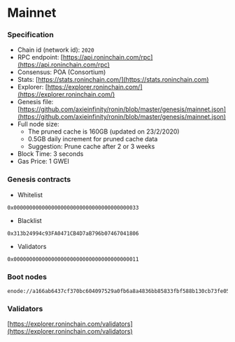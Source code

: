 # Mainnet

### Specification

* Chain id (network id): `2020`
* RPC endpoint: [https://api.roninchain.com/rpc](https://api.roninchain.com/rpc)
* Consensus: POA (Consortium)
* Stats: [https://stats.roninchain.com/](https://stats.roninchain.com)
* Explorer: [https://explorer.roninchain.com/](https://explorer.roninchain.com/)
* Genesis file: [https://github.com/axieinfinity/ronin/blob/master/genesis/mainnet.json](https://github.com/axieinfinity/ronin/blob/master/genesis/mainnet.json)
* Full node size:
   * The pruned cache is 160GB (updated on 23/2/2020)
   * 0.5GB daily increment for pruned cache data
   * Suggestion: Prune cache after 2 or 3 weeks
* Block Time: 3 seconds
* Gas Price: 1 GWEI

### Genesis contracts

* Whitelist

```
0x0000000000000000000000000000000000000033
```

* Blacklist

```
0x313b24994c93FA0471CB4D7aB796b07467041806
```

* Validators

```
0x0000000000000000000000000000000000000011
```

### Boot nodes

```
enode://a166ab6437cf370bc604097529a0fb6a8a4836bb85833fbf588b130cb73fe0517940d10c5d89c0e3e1c2800a774ac1ae2108d62cb4608556e41bc1fc4482241a@35.193.159.26:30303
```

### Validators

[https://explorer.roninchain.com/validators](https://explorer.roninchain.com/validators)
